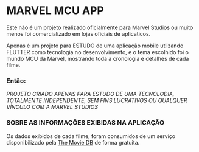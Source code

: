 # MARVEL MCU APP

Este não é um projeto realizado oficialmente para Marvel Studios ou muito menos foi comercializado em lojas oficiais de aplicaticos.

Apenas é um projeto para ESTUDO de uma aplicação mobile utlizando FLUTTER como tecnologia no desenvolvimento, e o tema escolhido foi o mundo MCU da Marvel, mostrando toda a cronologia e detalhes de cada filme.

### Então:
*PROJETO CRIADO APENAS PARA ESTUDO DE UMA TECNOLODIA, TOTALMENTE INDEPENDENTE, SEM FINS LUCRATIVOS OU QUALQUER VÍNCULO COM A MARVEL STUDIOS*

### SOBRE AS INFORMAÇÕES EXIBIDAS NA APLICAÇÃO
Os dados exibidos de cada filme, foram consumidos de um serviço disponibilizado pela [The Movie DB](themoviedb.org/documentation/api) de forma gratuita.

